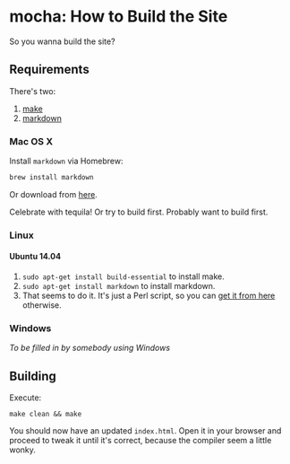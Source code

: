 # mocha: How to Build the Site

So you wanna build the site?

## Requirements

There's two:

1.  [make](http://www.gnu.org/software/make/)
2.  [markdown](http://daringfireball.net/projects/markdown/)

### Mac OS X

Install `markdown` via Homebrew:

```sh
brew install markdown
```
    
Or download from [here](http://daringfireball.net/projects/markdown/).
        
Celebrate with tequila!  Or try to build first.  Probably want to build first.

### Linux

#### Ubuntu 14.04

1.  `sudo apt-get install build-essential` to install make.
2.  `sudo apt-get install markdown` to install markdown.
3.  That seems to do it.  It's just a Perl script, so you can [get it from here](http://daringfireball.net/projects/markdown/) otherwise.

### Windows

*To be filled in by somebody using Windows*

## Building

Execute:

```
make clean && make
```

You should now have an updated `index.html`.  Open it in your browser and proceed to tweak it until it's correct, because the compiler seem a little wonky.

